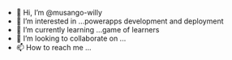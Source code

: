 - 👋 Hi, I’m @musango-willy
- 👀 I’m interested in ...powerapps development and deployment
- 🌱 I’m currently learning ...game of learners
- 💞️ I’m looking to collaborate on ...
- 📫 How to reach me ...

<!---
musango-willy/musango-willy is a ✨ special ✨ repository because its `README.md` (this file) appears on your GitHub profile.
You can click the Preview link to take a look at your changes.
--->
